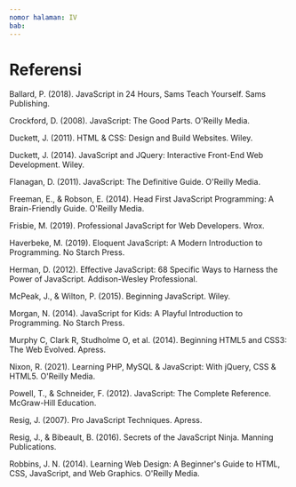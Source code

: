 ```yaml
---
nomor halaman: IV
bab:
---
```


# Referensi

Ballard, P. (2018). JavaScript in 24 Hours, Sams Teach Yourself. Sams Publishing.

Crockford, D. (2008). JavaScript: The Good Parts. O'Reilly Media.

Duckett, J. (2011). HTML & CSS: Design and Build Websites. Wiley.

Duckett, J. (2014). JavaScript and JQuery: Interactive Front-End Web Development. Wiley.

Flanagan, D. (2011). JavaScript: The Definitive Guide. O'Reilly Media.

Freeman, E., & Robson, E. (2014). Head First JavaScript Programming: A Brain-Friendly Guide. O'Reilly Media.

Frisbie, M. (2019). Professional JavaScript for Web Developers. Wrox.

Haverbeke, M. (2019). Eloquent JavaScript: A Modern Introduction to Programming. No Starch Press.

Herman, D. (2012). Effective JavaScript: 68 Specific Ways to Harness the Power of JavaScript. Addison-Wesley Professional.

McPeak, J., & Wilton, P. (2015). Beginning JavaScript. Wiley.

Morgan, N. (2014). JavaScript for Kids: A Playful Introduction to Programming. No Starch Press.

Murphy C, Clark R, Studholme O, et al. (2014). Beginning HTML5 and CSS3: The Web Evolved. Apress.

Nixon, R. (2021). Learning PHP, MySQL & JavaScript: With jQuery, CSS & HTML5. O'Reilly Media.

Powell, T., & Schneider, F. (2012). JavaScript: The Complete Reference. McGraw-Hill Education.

Resig, J. (2007). Pro JavaScript Techniques. Apress.

Resig, J., & Bibeault, B. (2016). Secrets of the JavaScript Ninja. Manning Publications.

Robbins, J. N. (2014). Learning Web Design: A Beginner's Guide to HTML, CSS, JavaScript, and Web Graphics. O'Reilly Media.
